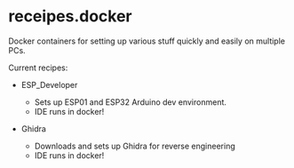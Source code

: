 # receipes.docker

Docker containers for setting up various stuff quickly and easily on multiple PCs.

Current recipes:
* ESP_Developer 
    - Sets up ESP01 and ESP32 Arduino dev environment.
    - IDE runs in docker!
                
* Ghidra 
    - Downloads and sets up Ghidra for reverse engineering
    - IDE runs in docker!
